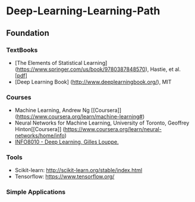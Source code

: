 # Deep-Learning-Learning-Path


## Foundation
### TextBooks
* [The Elements of Statistical Learning] (https://www.springer.com/us/book/9780387848570), Hastie, et al. [[pdf]](https://web.stanford.edu/~hastie/Papers/ESLII.pdf)
* [Deep Learning Book] (http://www.deeplearningbook.org/), MIT 

### Courses
* Machine Learning, Andrew Ng [[Coursera]] (https://www.coursera.org/learn/machine-learning#)
* Neural Networks for Machine Learning, University of Toronto, Geoffrey Hinton[[Coursera]] (https://www.coursera.org/learn/neural-networks/home/info)
* [INFO8010 - Deep Learning, Gilles Louppe.](https://github.com/glouppe/info8010-deep-learning)

### Tools
* Scikit-learn: http://scikit-learn.org/stable/index.html
* Tensorflow: https://www.tensorflow.org/

### Simple Applications
